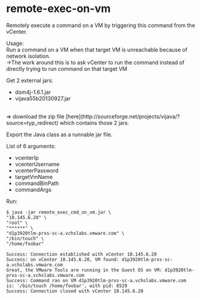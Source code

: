 # remote-exec-on-vm
Remotely execute a command on a VM by triggering this command from the vCenter.

Usage:<br/>
Run a command on a VM when that target VM is unreachable because of network isolation. 
<br/>->The work around this is to ask vCenter to run the command instead of directly trying to run command on that target VM


Get 2 external jars:
* dom4j-1.6.1.jar
* vijava55b20130927.jar
<br/>
=> download the zip file [here](http://sourceforge.net/projects/vijava/?source=typ_redirect) which contains those 2 jars.

Export the Java class as a runnable jar file.

List of 6 arguments:
* vcenterIp
* vcenterUsername
* vcenterPassword
* targetVmName
* commandBinPath
* commandArgs

Run:
````
$ java -jar remote_exec_cmd_on_vm.jar \
"10.145.6.20" \
"root" \
"******" \
"d1p3920tlm-prxs-sc-a.vchslabs.vmware.com" \
"/bin/touch" \
"/home/foobar"

Success: Connection established with vCenter 10.145.6.20
Success: on vCenter 10.145.6.20, VM found: d1p3920tlm-prxs-sc-a.vchslabs.vmware.com
Great, the VMware Tools are running in the Guest OS on VM: d1p3920tlm-prxs-sc-a.vchslabs.vmware.com
Success: Command ran on VM d1p3920tlm-prxs-sc-a.vchslabs.vmware.com is: '/bin/touch /home/foobar', with pid: 8529
Success: Connection closed with vCenter 10.145.6.20
````

